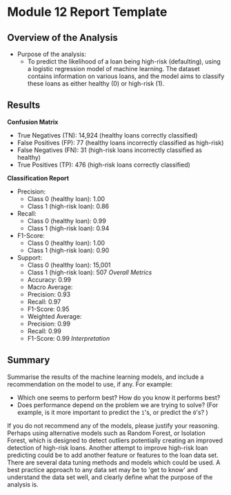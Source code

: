 # Module 12 Report Template

## Overview of the Analysis

* Purpose of the analysis:
    * To predict the likelihood of a loan being high-risk (defaulting), using a logistic regression model of machine learning. The dataset contains information on various loans, and the model aims to classify these loans as either healthy (0) or high-risk (1).

## Results
**Confusion Matrix**
![]()
- True Negatives (TN): 14,924 (healthy loans correctly classified)
- False Positives (FP): 77 (healthy loans incorrectly classified as high-risk)
- False Negatives (FN): 31 (high-risk loans incorrectly classified as healthy)
- True Positives (TP): 476 (high-risk loans correctly classified)

**Classification Report**
![]()
- Precision:
  - Class 0 (healthy loan): 1.00
  - Class 1 (high-risk loan): 0.86
- Recall:
  - Class 0 (healthy loan): 0.99
  - Class 1 (high-risk loan): 0.94
- F1-Score:
  - Class 0 (healthy loan): 1.00
  - Class 1 (high-risk loan): 0.90
- Support:
  - Class 0 (healthy loan): 15,001
  - Class 1 (high-risk loan): 507
*Overall Metrics*
  - Accuracy: 0.99
  - Macro Average:
   - Precision: 0.93
   - Recall: 0.97
   - F1-Score: 0.95
  - Weighted Average:
   - Precision: 0.99
   - Recall: 0.99
   - F1-Score: 0.99
*Interpretation*
  

## Summary

Summarise the results of the machine learning models, and include a recommendation on the model to use, if any. For example:

* Which one seems to perform best? How do you know it performs best?
* Does performance depend on the problem we are trying to solve? (For example, is it more important to predict the `1`'s, or predict the `0`'s? )

If you do not recommend any of the models, please justify your reasoning.
Perhaps using alternative models such as Random Forest, or Isolation Forest, which is designed to detect outliers potentially creating an improved detection of high-risk loans.  Another attempt to improve high-risk loan predicting could be to add another feature or features to the loan data set.  There are several data tuning methods and models which could be used.  A best practice approach to any data set may be to 'get to know' and understand the data set well, and clearly define what the purpose of the analysis is. 
